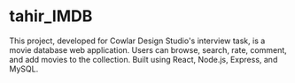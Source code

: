 # tahir_IMDB
This project, developed for Cowlar Design Studio's interview task, is a movie database web application. Users can browse, search, rate, comment, and add movies to the collection. Built using React, Node.js, Express, and MySQL.
